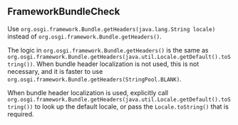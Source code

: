 ## FrameworkBundleCheck

Use `org.osgi.framework.Bundle.getHeaders(java.lang.String locale)` instead of
`org.osgi.framework.Bundle.getHeaders()`.

The logic in `org.osgi.framework.Bundle.getHeaders()` is the same as
`org.osgi.framework.Bundle.getHeaders(java.util.Locale.getDefault().toString())`.
When bundle header localization is not used, this is not necessary, and it is
faster to use `org.osgi.framework.Bundle.getHeaders(StringPool.BLANK)`.

When bundle header localization is used, explicitly call
`org.osgi.framework.Bundle.getHeaders(java.util.Locale.getDefault().toString())`
to look up the default locale, or pass the `Locale.toString()` that is required.